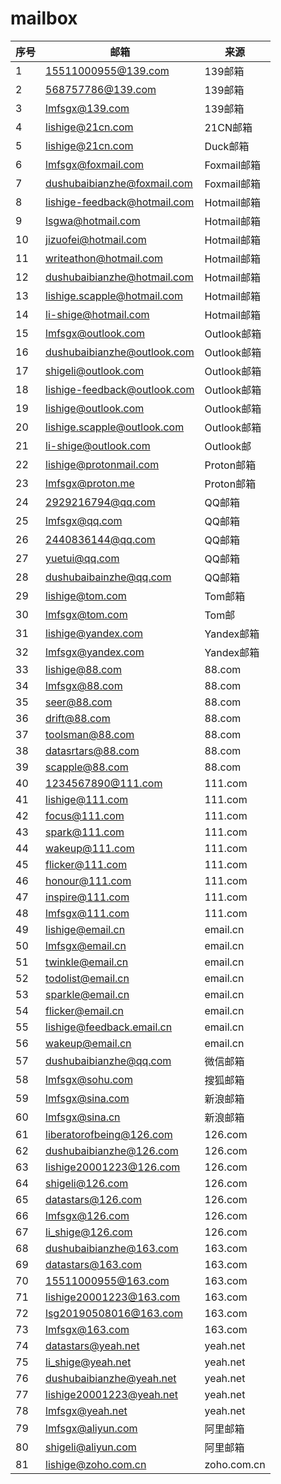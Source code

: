 # mailbox
| 序号 | 邮箱                         | 来源        |
| ---- | ---------------------------- | ----------- |
| 1    | 15511000955@139.com          | 139邮箱     |
| 2    | 568757786@139.com            | 139邮箱     |
| 3    | lmfsgx@139.com               | 139邮箱     |
| 4    | lishige@21cn.com             | 21CN邮箱    |
| 5    | lishige@21cn.com             | Duck邮箱    |
| 6    | lmfsgx@foxmail.com           | Foxmail邮箱 |
| 7    | dushubaibianzhe@foxmail.com  | Foxmail邮箱 |
| 8    | lishige-feedback@hotmail.com | Hotmail邮箱 |
| 9    | lsgwa@hotmail.com            | Hotmail邮箱 |
| 10   | jizuofei@hotmail.com         | Hotmail邮箱 |
| 11   | writeathon@hotmail.com       | Hotmail邮箱 |
| 12   | dushubaibianzhe@hotmail.com  | Hotmail邮箱 |
| 13   | lishige.scapple@hotmail.com  | Hotmail邮箱 |
| 14   | li-shige@hotmail.com         | Hotmail邮箱 |
| 15   | lmfsgx@outlook.com           | Outlook邮箱 |
| 16   | dushubaibianzhe@outlook.com  | Outlook邮箱 |
| 17   | shigeli@outlook.com          | Outlook邮箱 |
| 18   | lishige-feedback@outlook.com | Outlook邮箱 |
| 19   | lishige@outlook.com          | Outlook邮箱 |
| 20   | lishige.scapple@outlook.com  | Outlook邮箱 |
| 21   | li-shige@outlook.com         | Outlook邮   |
| 22   | lishige@protonmail.com       | Proton邮箱  |
| 23   | lmfsgx@proton.me             | Proton邮箱  |
| 24   | 2929216794@qq.com            | QQ邮箱      |
| 25   | lmfsgx@qq.com                | QQ邮箱      |
| 26   | 2440836144@qq.com            | QQ邮箱      |
| 27   | yuetui@qq.com                | QQ邮箱      |
| 28   | dushubaibainzhe@qq.com       | QQ邮箱      |
| 29   | lishige@tom.com              | Tom邮箱     |
| 30   | lmfsgx@tom.com               | Tom邮       |
| 31   | lishige@yandex.com           | Yandex邮箱  |
| 32   | lmfsgx@yandex.com            | Yandex邮箱  |
| 33   | lishige@88.com               | 88.com      |
| 34   | lmfsgx@88.com                | 88.com      |
| 35   | seer@88.com                  | 88.com      |
| 36   | drift@88.com                 | 88.com      |
| 37   | toolsman@88.com              | 88.com      |
| 38   | datasrtars@88.com            | 88.com      |
| 39   | scapple@88.com               | 88.com      |
| 40   | 1234567890@111.com           | 111.com     |
| 41   | lishige@111.com              | 111.com     |
| 42   | focus@111.com                | 111.com     |
| 43   | spark@111.com                | 111.com     |
| 44   | wakeup@111.com               | 111.com     |
| 45   | flicker@111.com              | 111.com     |
| 46   | honour@111.com               | 111.com     |
| 47   | inspire@111.com              | 111.com     |
| 48   | lmfsgx@111.com               | 111.com     |
| 49   | lishige@email.cn             | email.cn    |
| 50   | lmfsgx@email.cn              | email.cn    |
| 51   | twinkle@email.cn             | email.cn    |
| 52   | todolist@email.cn            | email.cn    |
| 53   | sparkle@email.cn             | email.cn    |
| 54   | flicker@email.cn             | email.cn    |
| 55   | lishige@feedback.email.cn    | email.cn    |
| 56   | wakeup@email.cn              | email.cn    |
| 57   | dushubaibianzhe@qq.com       | 微信邮箱    |
| 58   | lmfsgx@sohu.com              | 搜狐邮箱    |
| 59   | lmfsgx@sina.com              | 新浪邮箱    |
| 60   | lmfsgx@sina.cn               | 新浪邮箱    |
| 61   | liberatorofbeing@126.com     | 126.com     |
| 62   | dushubaibianzhe@126.com      | 126.com     |
| 63   | lishige20001223@126.com      | 126.com     |
| 64   | shigeli@126.com              | 126.com     |
| 65   | datastars@126.com            | 126.com     |
| 66   | lmfsgx@126.com               | 126.com     |
| 67   | li_shige@126.com             | 126.com     |
| 68   | dushubaibianzhe@163.com      | 163.com     |
| 69   | datastars@163.com            | 163.com     |
| 70   | 15511000955@163.com          | 163.com     |
| 71   | lishige20001223@163.com      | 163.com     |
| 72   | lsg20190508016@163.com       | 163.com     |
| 73   | lmfsgx@163.com               | 163.com     |
| 74   | datastars@yeah.net           | yeah.net    |
| 75   | li_shige@yeah.net            | yeah.net    |
| 76   | dushubaibianzhe@yeah.net     | yeah.net    |
| 77   | lishige20001223@yeah.net     | yeah.net    |
| 78   | lmfsgx@yeah.net              | yeah.net    |
| 79   | lmfsgx@aliyun.com            | 阿里邮箱    |
| 80   | shigeli@aliyun.com           | 阿里邮箱    |
| 81   | lishige@zoho.com.cn          | zoho.com.cn |
